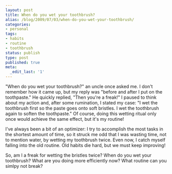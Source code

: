 ```yaml
---
layout: post
title: When do you wet your toothbrush?
alias: /blog/2009/07/03/when-do-you-wet-your-toothbrush/
categories:
- personal
tags:
- habits
- routine
- toothbrush
status: publish
type: post
published: true
meta:
  _edit_last: '1'
---
```

"When do you wet your toothbrush?" an uncle once asked me. I don't remember how it came up, but my reply was "before and after I put on the toothpaste." He quickly replied, "Then you're a freak!" I paused to think about my action and, after some rumination, I stated my case: "I wet the toothbrush first so the paste goes onto soft bristles. I wet the toothbrush again to soften the toothpaste." Of course, doing this wetting ritual only once would achieve the same effect, but it's my routine!

I've always been a bit of an optimizer: I try to accomplish the most tasks in the shortest amount of time, so it struck me odd that I was wasting time, not to mention water, by wetting my toothbrush twice. Even now, I catch myself falling into the old routine. Old habits die hard, but we must keep improving!

So, am I a freak for wetting the bristles twice? When do you wet your toothbrush? What are you doing more efficiently now? What routine can you simlpy not break?
